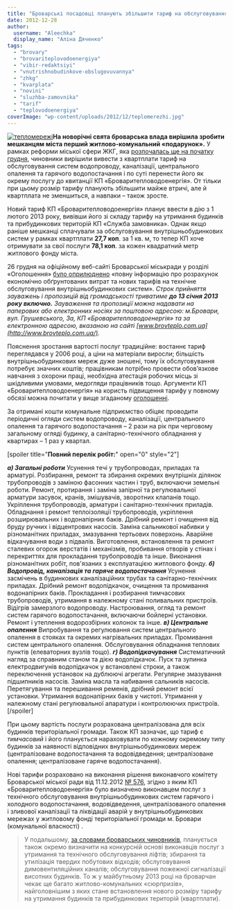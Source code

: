 ```yaml
---
title: "Броварські посадовці планують збільшити тариф на обслуговування водо- та тепломереж майже в 3 рази"
date: 2012-12-28
author: 
  username: "Aleechka"
  display_name: "Аліна Дяченко"
tags: 
  - "brovary"
  - "brovariteplovodoenergiya"
  - "vibir-redaktsiyi"
  - "vnutrishnobudinkove-obslugovuvannya"
  - "zhkg"
  - "kvarplata"
  - "novini"
  - "sluzhba-zamovnika"
  - "tarif"
  - "teplovodoenergiya"
coverImage: "wp-content/uploads/2012/12/teplomerezhi.jpg"
---
```


[![](https://mpz.brovary.org/wp-content/uploads/2012/12/teplomerezhi.jpg "тепломережі")](https://mpz.brovary.org/wp-content/uploads/2012/12/teplomerezhi.jpg)**На новорічні свята броварська влада вирішила зробити мешканцям міста перший житлово-комунальний «подарунок».** У рамках реформи міської сфери ЖКГ, яка [розпочалась ще на початку грудня](https://mpz.brovary.org/zhitlovo-komunalna-reforma-chogo-ochikuvati-brovarchanam/), чиновники вирішили вивести з квартплати тариф на обслуговування систем водопроводу, каналізації, центрального опалення та гарячого водопостачання і по суті перенести його як окрему послугу до квитанції КП «Броваритепловодоенергія». От тільки при цьому розмір тарифу планують збільшити майже втричі, але й квартплата не зменшиться, а навпаки – також зросте.

Новий тариф КП «Броваритепловодоенергія» планує ввести в дію з 1 лютого 2013 року, вивівши його зі складу тарифу на утримання будинків та прибудинкових територій КП «Служба замовника». Однак якщо раніше мешканці сплачували за обслуговування внутрішньобудинкових систем у рамках квартплати **27,7 коп**. за 1 кв. м, то тепер КП хоче отримувати за свої послуги **78,1 коп**. за кожен квадратний метр житлового фонду міста.

26 грудня на офіційному веб-сайті Броварської міськради у розділі «Оголошення» [було оприлюднено](http://docs.brovary.org/p6345/26.12.2012) «повну інформацію про розрахунок економічно обґрунтованих витрат та нових тарифів на технічне обслуговування внутрішньобудинкових систем». _Строк прийняття зауважень і пропозицій від громадськості триватиме **до 13 січня 2013 року включно.** Зауваження та пропозиції можна надавати на паперових або електронних носіях за поштовою адресою: м.Бровари, вул. Грушевського, 3а, КП «Броваритепловодоенергія» та за електронною адресою, вказаною на сайті [www.brovteplo.com.ua](http://www.brovteplo.com.ua/)._

Пояснення зростання вартості послуг традиційне: востаннє тариф переглядався у 2006 році, а ціни на матеріали виросли; більшість внутрішньобудинкових мереж дуже зношені, тому їх обслуговування потребує значних коштів; працівникам потрібно провести обов’язкове навчання з охорони праці, необхідна атестація робочих місць зі шкідливими умовами, медогляди працівників тощо. Аргументи КП «Броваритепловодоенергія» на користь підвищення тарифу у повному обсязі можна почитати у вище згаданому [оголошенні](http://docs.brovary.org/p6345/26.12.2012).

За отримані кошти комунальне підприємство обіцяє проводити періодичні огляди систем водопроводу, каналізації, центрального опалення та гарячого водопостачання – 2 рази на рік при черговому загальному огляді будинку, а санітарно-технічного обладнання у квартирах – 1 раз у квартал.

\[spoiler title="**Повний перелік робіт:**" open="0" style="2"\]

**_а) Загальні роботи_** Усунення течі у трубопроводах, приладах та арматурі. Розбирання, ремонт та збирання окремих внутрішніх ділянок трубопроводів з заміною фасонних частин і труб, включаючи земельні роботи. Ремонт, протирання і заміна запірної та регулювальної арматури засувок, кранів, змішувачів, зворотних клапанів тощо. Укріплення трубопроводів, арматури і санітарно-технічних приладів. Обладнання і ремонт теплоізоляції трубопроводів, укріплення розширювальних і водонапірних баків. Дрібний ремонт і очищення від бруду ручних і відцентрових насосів. Заміна сальникової набивки у різноманітних приладах, змазування тертьових поверхонь. Аварійне відкачування води з підвалів. Виготовлення, встановлення та ремонт сталевих огорож верстатів і механізмів, пробивання отворів у стінах і перекриттях для прокладання трубопроводів та інше. Виконання різноманітних робіт, пов'язаних з експлуатацією житлового фонду. _**б) Водопровід, каналізація та гаряче водопостачання**_ Усунення засмічень в будинкових каналізаційних трубах та санітарно-технічних приладах. Дрібний ремонт водопідкачок, очищення та промивання водонапірних баків. Прокладання і розбирання тимчасових трубопроводів, утримання в належному стані поливальних пристроїв. Відігрів замерзлого водопроводу. Настроювання, огляд та ремонт систем гарячого водопостачання, включаючи бойлерні установки. Ремонт і утеплення водорозбірних колонок та інше. _**в) Центральне опалення**_ Випробування та регулювання систем центрального опалення в стояках та окремих нагрівальних приладах. Промивання систем центрального опалення. Обслуговування обладнання теплових пунктів (елеваторних вузлів тощо). _**г) Водопідкачування**_ Систематичний нагляд за справним станом та дією водопідкачок. Пуск та зупинка електродвигунів водопідкачок у встановлені строки, а також переключення установок на дублюючі агрегати. Регулярне змазування підшипників насосів. Заміна масла та набивання сальників насосів. Перетягування та перешивання ременів, дрібний ремонт всієї установки. Утримання водонапірних баків у чистоті. Утримання у належному стані регулювальної апаратури і контролюючих пристроїв.\[/spoiler\]

При цьому вартість послуги розрахована централізована для всіх будинків територіальної громади. Також КП зазначає, що тариф є _тимчасовий_ і його планується нараховувати по кожному окремому типу будинків за наявності відповідних внутрішньобудинкових мереж (централізоване водопостачання та водовідведення; централізоване опалення; централізоване гаряче водопостачання).

Нові тарифи розраховано на виконання рішення виконавчого комітету Броварської міської ради від 11.12.2012 [№ 576](http://docs.brovary.org/p6243/11.12.2012/576), згідно з яким КП «Броваритепловодоенергія» було визначено виконавцем послуг з технічного обслуговування внутрішньобудинкових систем гарячого і холодного водопостачання, водовідведення, централізованого опалення і зливової каналізації та ліквідації аварій у внутрішньобудинкових мережах у житловому фонді територіальної громади м. Бровари (комунальної власності) .

> У подальшому, [за словами броварських чиновників](https://mpz.brovary.org/zhitlovo-komunalna-reforma-chogo-ochikuvati-brovarchanam/), планується також окремо визначити на конкурсній основі виконавців послуг з утримання та технічного обслуговування ліфтів; збирання та утилізація твердих побутових відходів; обслуговування димовентиляційних каналів; обслуговування пожежної сигналізації висотних будинків. То ж у майбутньому 2013 році на броварчан чекає ще багато житлово-комунальних «сюрпризів», найголовнішим з яких стане встановлення нового розміру тарифу на утримання будинків та прибудинкових територій (квартплати).

